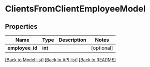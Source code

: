 # ClientsFromClientEmployeeModel

## Properties
Name | Type | Description | Notes
------------ | ------------- | ------------- | -------------
**employee_id** | **int** |  | [optional] 

[[Back to Model list]](../README.md#documentation-for-models) [[Back to API list]](../README.md#documentation-for-api-endpoints) [[Back to README]](../README.md)


